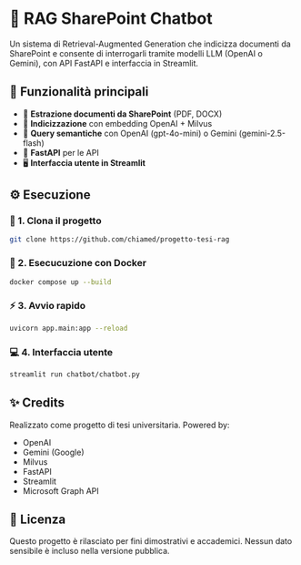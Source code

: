 # 🧠 **RAG SharePoint Chatbot**

Un sistema di Retrieval-Augmented Generation che indicizza documenti da SharePoint e consente di interrogarli tramite modelli LLM (OpenAI o Gemini), con API FastAPI e interfaccia in Streamlit.

## 🚀 **Funzionalità principali**

- 📂 **Estrazione documenti da SharePoint** (PDF, DOCX)
- 🧩 **Indicizzazione** con embedding OpenAI + Milvus
- 💬 **Query semantiche** con OpenAI (gpt-4o-mini) o Gemini (gemini-2.5-flash)
- 🔧 **FastAPI** per le API
- 🖥️ **Interfaccia utente in Streamlit**

## ⚙️ **Esecuzione**

### 🔁 1. Clona il progetto
```bash
git clone https://github.com/chiamed/progetto-tesi-rag
```

### 🐳 2. Esecucuzione con Docker
```bash
docker compose up --build
```

### ⚡ 3. Avvio rapido
```bash
uvicorn app.main:app --reload
```

### 💻 4. Interfaccia utente
```bash
streamlit run chatbot/chatbot.py
```

## ✨ **Credits**
Realizzato come progetto di tesi universitaria. Powered by:
- OpenAI
- Gemini (Google)
- Milvus
- FastAPI
- Streamlit
- Microsoft Graph API

## 📜 **Licenza**
Questo progetto è rilasciato per fini dimostrativi e accademici. Nessun dato sensibile è incluso nella versione pubblica.
